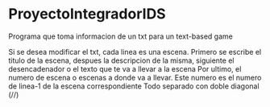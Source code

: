 # ProyectoIntegradorIDS
Programa que toma informacion de un txt para un text-based game

Si se desea modificar el txt, cada linea es una escena. 
Primero se escribe el titulo de la escena, despues la descripcion de la misma, siguiente el desencadenador o el texto que te va a llevar a la escena
Por ultimo, el numero de escena o escenas a donde va a llevar. Este numero es el numero de linea-1 de la escena correspondiente
Todo separado con doble diagonal (//)
